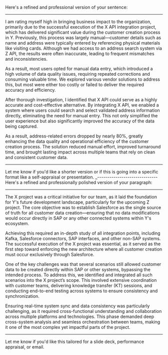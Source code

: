 Here's a refined and professional version of your sentence:


---

I am rating myself high in bringing business impact to the organization, primarily due to the successful execution of the X API integration project, which has delivered significant value during the customer creation process in Y. Previously, this process was largely manual—customer details such as name and address were typically entered by referencing physical materials like visiting cards. Although we had access to an address search system via Z API, the results were often inaccurate, leading to frequent mismatches and inconsistencies.

As a result, most users opted for manual data entry, which introduced a high volume of data quality issues, requiring repeated corrections and consuming valuable time. We explored various vendor solutions to address this, but most were either too costly or failed to deliver the required accuracy and efficiency.

After thorough investigation, I identified that X API could serve as a highly accurate and cost-effective alternative. By integrating X API, we enabled a system where users could search and select validated address information directly, eliminating the need for manual entry. This not only simplified the user experience but also significantly improved the accuracy of the data being captured.

As a result, address-related errors dropped by nearly 80%, greatly enhancing the data quality and operational efficiency of the customer creation process. The solution reduced manual effort, improved turnaround time, and brought lasting impact across multiple teams that rely on clean and consistent customer data.


---

Let me know if you'd like a shorter version or if this is going into a specific format like a self-appraisal or presentation.
_------------------------------
Here's a refined and professionally polished version of your paragraph:


---

The X project was a critical initiative for our team, as it laid the foundation for Y's future development landscape, particularly for the upcoming Z project. The core objective was to establish Salesforce as the single source of truth for all customer data creation—ensuring that no data modifications would occur directly in SAP or any other connected systems within Y's ecosystem.

Achieving this required an in-depth study of all integration points, including Kafka, Salesforce connectors, SAP interfaces, and other non-SAP systems. The successful execution of the X project was essential, as it served as the first step toward enforcing the new architecture where all customer creation must occur exclusively through Salesforce.

One of the key challenges was that several scenarios still allowed customer data to be created directly within SAP or other systems, bypassing the intended process. To address this, we identified and integrated all such scenarios into the X project’s scope. This involved extensive coordination with customer teams, delivering knowledge transfer (KT) sessions, and conducting end-to-end testing across systems to ensure consistency and synchronization.

Ensuring real-time system sync and data consistency was particularly challenging, as it required cross-functional understanding and collaboration across multiple platforms and technologies. This phase demanded deep cross-system analysis and seamless orchestration between teams, making it one of the most complex yet impactful parts of the project.


---

Let me know if you'd like this tailored for a slide deck, performance appraisal, or email.





